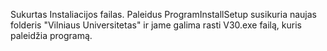 Sukurtas Instaliacijos failas. Paleidus ProgramInstallSetup susikuria naujas folderis "Vilniaus Universitetas" ir jame galima rasti V30.exe failą, kuris paleidžia programą.
